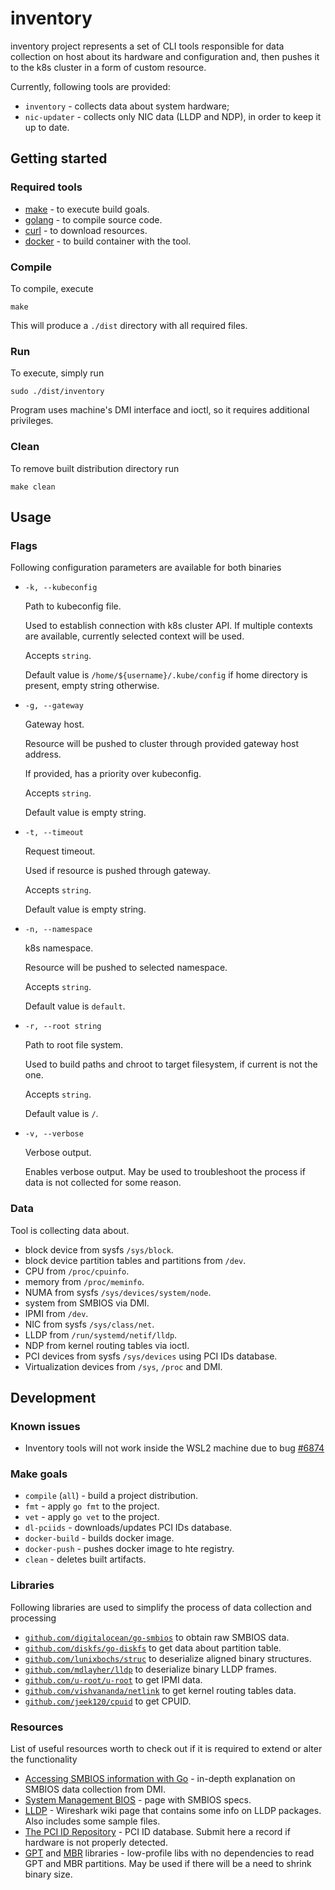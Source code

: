 # inventory

inventory project represents a set of CLI tools responsible for data collection on host about its hardware and configuration and, 
then pushes it to the k8s cluster in a form of custom resource. 

Currently, following tools are provided:
- `inventory` - collects data about system hardware;
- `nic-updater` - collects only NIC data (LLDP and NDP), in order to keep it up to date.

## Getting started

### Required tools

- [make](https://www.gnu.org/software/make/) - to execute build goals.
- [golang](https://golang.org/) - to compile source code.
- [curl](https://curl.se/) - to download resources.
- [docker](https://www.docker.com/) - to build container with the tool.

### Compile

To compile, execute

    make 

This will produce a `./dist` directory with all required files. 

### Run

To execute, simply run

    sudo ./dist/inventory

Program uses machine's DMI interface and ioctl, so it requires additional privileges.

### Clean

To remove built distribution directory run

    make clean

## Usage

### Flags

Following configuration parameters are available for both binaries

- `-k, --kubeconfig`
  
    Path to kubeconfig file.
    
    Used to establish connection with k8s cluster API. If multiple contexts are available, 
  currently selected context will be used. 
  
    Accepts `string`.
  
    Default value is `/home/${username}/.kube/config` if home directory is present, empty string otherwise.

- `-g, --gateway`

    Gateway host. 

    Resource will be pushed to cluster through provided gateway host address.

    If provided, has a priority over kubeconfig.

    Accepts `string`.

    Default value is empty string.

- `-t, --timeout`

    Request timeout.

    Used if resource is pushed through gateway.

    Accepts `string`.

    Default value is empty string.

- `-n, --namespace`
  
    k8s namespace.
    
    Resource will be pushed to selected namespace.
    
    Accepts `string`.
    
    Default value is `default`.
  
- `-r, --root string`
  
    Path to root file system.
    
    Used to build paths and chroot to target filesystem, if current is not the one.
    
    Accepts `string`.
    
    Default value is `/`.
  
- `-v, --verbose`
  
    Verbose output. 
  
    Enables verbose output. May be used to troubleshoot the process if data is not collected for some reason.

### Data

Tool is collecting data about.
- block device from sysfs `/sys/block`.
- block device partition tables and partitions from `/dev`.
- CPU from `/proc/cpuinfo`.
- memory from `/proc/meminfo`.
- NUMA from sysfs `/sys/devices/system/node`.
- system from SMBIOS via DMI.
- IPMI from `/dev`.
- NIC from sysfs `/sys/class/net`.
- LLDP from `/run/systemd/netif/lldp`.
- NDP from kernel routing tables via ioctl.
- PCI devices from sysfs `/sys/devices` using PCI IDs database.
- Virtualization devices from `/sys`, `/proc` and DMI.

## Development

### Known issues

- Inventory tools will not work inside the WSL2 machine due to bug [#6874](https://github.com/microsoft/WSL/issues/6874)

### Make goals

- `compile` (`all`) - build a project distribution.
- `fmt` - apply `go fmt` to the project.
- `vet` - apply `go vet` to the project.
- `dl-pciids` - downloads/updates PCI IDs database.
- `docker-build` - builds docker image.
- `docker-push` - pushes docker image to hte registry.
- `clean` - deletes built artifacts.

### Libraries

Following libraries are used to simplify the process of data collection and processing

- [`github.com/digitalocean/go-smbios`](https://github.com/digitalocean/go-smbios) to obtain raw SMBIOS data.
- [`github.com/diskfs/go-diskfs`](https://github.com/diskfs/go-diskfs) to get data about partition table.
- [`github.com/lunixbochs/struc`](https://github.com/lunixbochs/struc) to deserialize aligned binary structures.
- [`github.com/mdlayher/lldp`](https://github.com/mdlayher/lldp) to deserialize binary LLDP frames.
- [`github.com/u-root/u-root`](https://github.com/u-root/u-root) to get IPMI data.
- [`github.com/vishvananda/netlink`](https://github.com/vishvananda/netlink) to get kernel routing tables data.
- [`github.com/jeek120/cpuid`](https://github.com/jeek120/cpuid) to get CPUID.

### Resources

List of useful resources worth to check out if it is required to extend or alter the functionality

- [Accessing SMBIOS information with Go](https://mdlayher.com/blog/accessing-smbios-information-with-go/) - 
  in-depth explanation on SMBIOS data collection from DMI.
- [System Management BIOS](https://www.dmtf.org/standards/smbios) - page with SMBIOS specs.   
- [LLDP](https://wiki.wireshark.org/LinkLayerDiscoveryProtocol) - Wireshark wiki page that contains some info on LLDP packages.
  Also includes some sample files.
- [The PCI ID Repository](https://pci-ids.ucw.cz/) - PCI ID database. Submit here a record if hardware is not properly detected.
- [GPT](https://github.com/rekby/gpt) and [MBR](https://github.com/rekby/mbr) libraries - low-profile libs with no dependencies to read GPT and MBR partitions. 
  May be used if there will be a need to shrink binary size.
